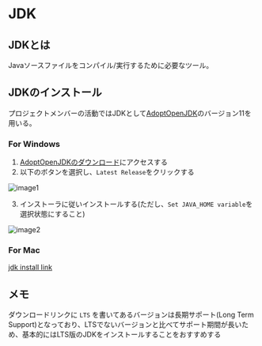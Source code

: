# JDK

## JDKとは

Javaソースファイルをコンパイル/実行するために必要なツール。

## JDKのインストール

プロジェクトメンバーの活動ではJDKとして[AdoptOpenJDK](https://adoptopenjdk.net/index.html)のバージョン11を用いる。

### For Windows

1. [AdoptOpenJDKのダウンロード](https://adoptopenjdk.net/index.html)にアクセスする
2. 以下のボタンを選択し、`Latest Release`をクリックする

![image1](./image/install_aojdk_win1.png)

3. インストーラに従いインストールする(ただし、`Set JAVA_HOME variable`を選択状態にすること)

![image2](./image/install_aojdk2.png)

### For Mac
[jdk install link](https://github.com/Yoshiki-Yamada/JavaSettingsDocument/blob/master/,jdk_12_install.md)

## メモ

ダウンロードリンクに `LTS` を書いてあるバージョンは長期サポート(Long Term Support)となっており、LTSでないバージョンと比べてサポート期間が長いため、基本的にはLTS版のJDKをインストールすることをおすすめする
